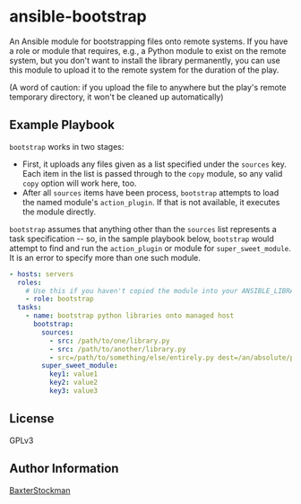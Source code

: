 ansible-bootstrap
=================

An Ansible module for bootstrapping files onto remote systems.  If you have a
role or module that requires, e.g., a Python module to exist on the remote
system, but you don't want to install the library permanently, you can use this
module to upload it to the remote system for the duration of the play.

(A word of caution: if you upload the file to anywhere but the play's remote
temporary directory, it won't be cleaned up automatically)

Example Playbook
----------------

`bootstrap` works in two stages:

- First, it uploads any files given as a list specified under the `sources`
  key.  Each item in the list is passed through to the `copy` module, so any
  valid `copy` option will work here, too.
- After all `sources` items have been process, `bootstrap` attempts to load the
  named module's `action_plugin`.  If that is not available, it executes the
  module directly.

`bootstrap` assumes that anything other than the `sources` list represents a
task specification -- so, in the sample playbook below, `bootstrap` would
attempt to find and run the `action_plugin` or module for `super_sweet_module`.
It is an error to specify more than one such module.

```yaml
- hosts: servers
  roles:
    # Use this if you haven't copied the module into your ANSIBLE_LIBRARY
    - role: bootstrap
  tasks:
    - name: bootstrap python libraries onto managed host
      bootstrap:
        sources:
          - src: /path/to/one/library.py
          - src: /path/to/another/library.py
          - src=/path/to/something/else/entirely.py dest=/an/absolute/path
        super_sweet_module:
          key1: value1
          key2: value2
          key3: value3
```

License
-------

GPLv3

Author Information
------------------

[BaxterStockman](https://github.com/BaxterStockman)

